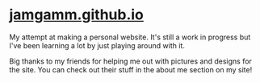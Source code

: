 # [jamgamm.github.io](jamgamm.github.io)
My attempt at making a personal website. It's still a work in progress but I've been learning a lot by just playing around with it.

Big thanks to my friends for helping me out with pictures and designs for the site. You can check out their stuff in the about me section on my site!
